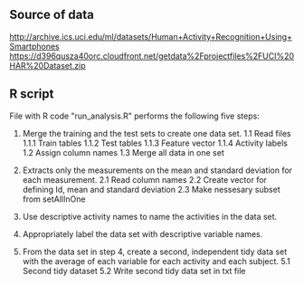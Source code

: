 ## Source of data

http://archive.ics.uci.edu/ml/datasets/Human+Activity+Recognition+Using+Smartphones
https://d396qusza40orc.cloudfront.net/getdata%2Fprojectfiles%2FUCI%20HAR%20Dataset.zip


## R script

File with R code "run_analysis.R" performs the following five steps:

1. Merge the training and the test sets to create one data set.
1.1 Read files
1.1.1 Train tables
1.1.2 Test tables
1.1.3 Feature vector
1.1.4 Activity labels
1.2 Assign column names
1.3 Merge all data in one set

2. Extracts only the measurements on the mean and standard deviation for each measurement.
2.1 Read column names
2.2 Create vector for defining Id, mean and standard deviation
2.3 Make nessesary subset from setAllInOne

3. Use descriptive activity names to name the activities in the data set.

4. Appropriately label the data set with descriptive variable names.

5. From the data set in step 4, create a second, independent tidy data set with the average of each variable for each activity and each subject.
5.1 Second tidy dataset
5.2 Write second tidy data set in txt file


